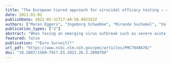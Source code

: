 ```yaml
---
title: "The European tiered approach for virucidal efficacy testing – rationale for rapidly selecting disinfectants against emerging and re-emerging viral diseases"
date: 2021-01-01
publishDate: 2022-05-31T17:48:50.092352Z
authors: ["Maren Eggers", "Ingeborg Schwebke", "Miranda Suchomel", "Valerie Fotheringham", "Jürgen Gebel", "Bernhard Meyer", "Graziella Morace", "Hans Joachim Roedger", "Christine Roques", "Pilar Visa", "Katrin Steinhauer"]
publication_types: ["2"]
abstract: "When facing an emerging virus outbreak such as severe acute respiratory syndrome coronavirus 2 (SARS-CoV-2), a quick reaction time is key to control the spread. It takes time to develop antivirals and vaccines, and implement vaccination campaigns. Therefore, preventive measures such as rapid isolation of cases and identification and early quarantine of cases’ close contacts—as well as masks, physical distancing, hand hygiene, surface disinfection and air control—are crucial to reduce the risk of transmission. In this context, disinfectants and antiseptics with proven efficacy against the outbreak virus should be used. However, biocidal formulations are quite complex and may include auxiliary substances such as surfactants or emollients in addition to active substances. In order to evaluate disinfectants’ efficacy objectively, meaningful efficacy data are needed. Therefore, the European Committee for Standardisation technical committee 216 ‘Chemical disinfectants and antiseptics’ Working Group 1 (medical area) has developed standards for efficacy testing. The European tiered approach grades the virucidal efficacy in three levels, with corresponding marker test viruses. In the case of SARS-CoV-2, disinfectants with proven activity against vaccinia virus, the marker virus for the European claim ‘active against enveloped viruses’, should be used to ensure effective hygiene procedures to control the pandemic."
featured: false
publication: "*Euro Surveill*"
url_pdf: "https://www.ncbi.nlm.nih.gov/pmc/articles/PMC7848678/"
doi: "10.2807/1560-7917.ES.2021.26.3.2000708"
---
```


